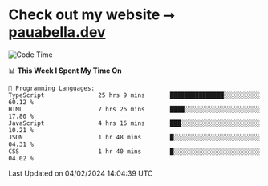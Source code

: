 # Check out my website ⭢ [pauabella.dev](https://pauabella.dev)

<!--START_SECTION:waka-->
![Code Time](http://img.shields.io/badge/Code%20Time-2%2C954%20hrs%2017%20mins-blue)

📊 **This Week I Spent My Time On** 

```text
💬 Programming Languages: 
TypeScript               25 hrs 9 mins       ███████████████░░░░░░░░░░   60.12 % 
HTML                     7 hrs 26 mins       ████░░░░░░░░░░░░░░░░░░░░░   17.80 % 
JavaScript               4 hrs 16 mins       ███░░░░░░░░░░░░░░░░░░░░░░   10.21 % 
JSON                     1 hr 48 mins        █░░░░░░░░░░░░░░░░░░░░░░░░   04.31 % 
CSS                      1 hr 40 mins        █░░░░░░░░░░░░░░░░░░░░░░░░   04.02 % 
```


 Last Updated on 04/02/2024 14:04:39 UTC
<!--END_SECTION:waka-->
